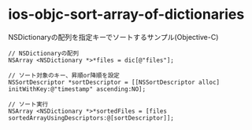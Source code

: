 # ios-objc-sort-array-of-dictionaries
NSDictionaryの配列を指定キーでソートするサンプル(Objective-C)

```objc:
// NSDictionaryの配列
NSArray <NSDictionary *>*files = dic[@"files"];

// ソート対象のキー、昇順or降順を設定
NSSortDescriptor *sortDescriptor = [[NSSortDescriptor alloc] initWithKey:@"timestamp" ascending:NO];

// ソート実行
NSArray <NSDictionary *>*sortedFiles = [files sortedArrayUsingDescriptors:@[sortDescriptor]];
```
